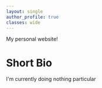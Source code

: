 ```yaml
---
layout: single
author_profile: true
classes: wide
---
```


My personal website!

# Short Bio
I'm currently doing nothing particular
